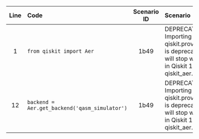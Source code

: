 | Line | Code | Scenario ID | Scenario | Artifact | Refactoring |
| :--: | :--- | :---------: | :------- | :------- | :---------- |
| 1 | `from qiskit import Aer` | 1b49 | DEPRECATION - Importing from qiskit.providers.aer is deprecated and will stop working in Qiskit 1.0. Use qiskit_aer. | `qiskit.providers.aer` | `from qiskit_aer import Aer` |
| 12 | `backend = Aer.get_backend('qasm_simulator')` | 1b49 | DEPRECATION - Importing from qiskit.providers.aer is deprecated and will stop working in Qiskit 1.0. Use qiskit_aer. | `qiskit.providers.aer` | `backend = Aer.get_backend('qasm_simulator')` |